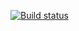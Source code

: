 [![Build status](https://ci.appveyor.com/api/projects/status/83t556mo5uhv5jgd?svg=true)](https://ci.appveyor.com/project/xmennx/clean-func)
